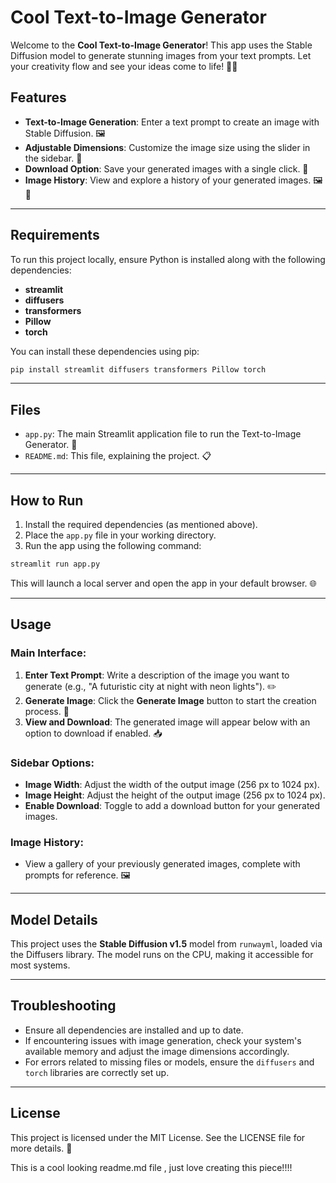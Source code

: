 #  Cool Text-to-Image Generator 

Welcome to the **Cool Text-to-Image Generator**! This app uses the Stable Diffusion model to generate stunning images from your text prompts. Let your creativity flow and see your ideas come to life! 🎨✨

## Features 

- **Text-to-Image Generation**: Enter a text prompt to create an image with Stable Diffusion. 🖼️
- **Adjustable Dimensions**: Customize the image size using the slider in the sidebar. 📏
- **Download Option**: Save your generated images with a single click. 💾
- **Image History**: View and explore a history of your generated images. 🖼️📜

---

##  Requirements 

To run this project locally, ensure Python is installed along with the following dependencies:

- **streamlit**
- **diffusers**
- **transformers**
- **Pillow**
- **torch**

You can install these dependencies using pip:

```bash
pip install streamlit diffusers transformers Pillow torch
```

---

##  Files 

- `app.py`: The main Streamlit application file to run the Text-to-Image Generator. 📄
- `README.md`: This file, explaining the project. 📋

---

## How to Run 

1. Install the required dependencies (as mentioned above).
2. Place the `app.py` file in your working directory.
3. Run the app using the following command:

```bash
streamlit run app.py
```

This will launch a local server and open the app in your default browser. 🌐

---

##  Usage 

### Main Interface:

1. **Enter Text Prompt**: Write a description of the image you want to generate (e.g., "A futuristic city at night with neon lights"). ✏️
2. **Generate Image**: Click the **Generate Image** button to start the creation process. 🧠
3. **View and Download**: The generated image will appear below with an option to download if enabled. 📥

### Sidebar Options:

- **Image Width**: Adjust the width of the output image (256 px to 1024 px).
- **Image Height**: Adjust the height of the output image (256 px to 1024 px).
- **Enable Download**: Toggle to add a download button for your generated images.

### Image History:

- View a gallery of your previously generated images, complete with prompts for reference. 🖼️

---

##  Model Details 

This project uses the **Stable Diffusion v1.5** model from `runwayml`, loaded via the Diffusers library. The model runs on the CPU, making it accessible for most systems.

---

##  Troubleshooting 

- Ensure all dependencies are installed and up to date.
- If encountering issues with image generation, check your system's available memory and adjust the image dimensions accordingly.
- For errors related to missing files or models, ensure the `diffusers` and `torch` libraries are correctly set up.

---

##  License 

This project is licensed under the MIT License. See the LICENSE file for more details. 📃


This is a cool looking readme.md file , just love creating this piece!!!!
